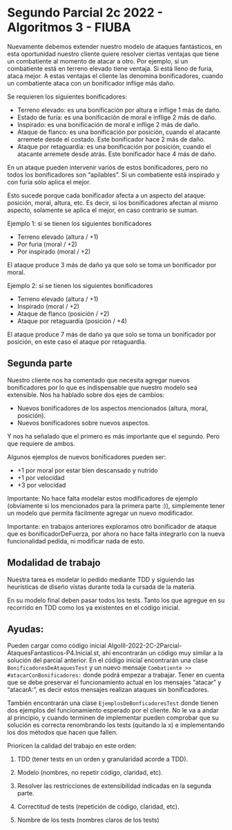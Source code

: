 ﻿# Segundo Parcial 2c 2022 - Algoritmos 3 - FIUBA

Nuevamente debemos extender nuestro modelo de ataques fantásticos, en esta oportunidad nuestro cliente quiere resolver ciertas ventajas que tiene un combatiente al momento de atacar a otro. Por ejemplo, si un combatiente está en terreno elevado tiene ventaja. Si está lleno de furia, ataca mejor. A estas ventajas el cliente las denomina bonificadores, cuando un combatiente ataca con un bonificador inflige más daño.

Se requieren los siguientes bonificadores:

- Terreno elevado: es una  bonificación por altura e inflige 1 más de daño.
- Estado de furia: es una bonificación de moral e inflige 2 más de daño.
- Inspirado: es una bonificación de moral e inflige 2 más de daño.
- Ataque de flanco: es una bonificación por posición, cuando el atacante arremete desde el costado. Este bonificador hace 2 más de daño.
- Ataque por retaguardia: es una bonificación por posición, cuando el atacante arremete desde atrás. Este bonificador hace 4 más de daño.

En un ataque pueden intervenir varios de estos bonificadores, pero no todos los bonificadores son “apilables”. Si un combatiente está inspirado y con furia sólo aplica el mejor.

Esto sucede porque cada bonificador afecta a un aspecto del ataque: posición, moral, altura, etc. Es decir, si los bonificadores afectan al mismo aspecto, solamente se aplica el mejor, en caso contrario se suman.

Ejemplo 1: si se tienen los siguientes bonificadores

- Terreno elevado (altura / +1)
- Por furia (moral / +2)
- Por inspirado (moral / +2)

El ataque produce 3 más de daño ya que solo se toma un bonificador por moral.

Ejemplo 2: si se tienen los siguientes bonificadores

- Terreno elevado (altura / +1)
- Inspirado (moral / +2)
- Ataque de flanco (posición / +2)
- Ataque por retaguardia (posición / +4)

El ataque produce 7 más de daño ya que solo se toma un bonificador por posición, en este caso el ataque por retaguardia.

## Segunda parte

Nuestro cliente nos ha comentado que necesita agregar nuevos bonificadores por lo que es indispensable que nuestro modelo sea extensible. Nos ha hablado sobre dos ejes de cambios:

- Nuevos bonificadores de los aspectos mencionados (altura, moral, posición).
- Nuevos bonificadores sobre nuevos aspectos.

Y nos ha señalado que el primero es más importante que el segundo. Pero que requiere de ambos.

Algunos ejemplos de nuevos bonificadores pueden ser:

- +1 por moral por estar bien descansado y nutrido
- +1 por velocidad
- +3 por velocidad

Importante: No hace falta modelar estos modificadores de ejemplo (obviamente si los mencionados para la primera parte :)), simplemente tener un modelo que permita fácilmente agregar un nuevo modificador.

Importante: en trabajos anteriores exploramos otro bonificador de ataque que es bonificadorDeFuerza, por ahora no hace falta integrarlo con la nueva funcionalidad pedida, ni modificar nada de esto.

## Modalidad de trabajo

Nuestra tarea es modelar lo pedido mediante TDD y siguiendo las heurísticas de diseño vistas durante toda la cursada de la materia.

En su modelo final deben pasar todos los tests. Tanto los que agregue en su recorrido en TDD como los ya existentes en el código inicial.

## Ayudas:

Pueden cargar como código inicial AlgoIII-2022-2C-2Parcial-AtaquesFantasticos-P4.Inicial.st, ahí encontrarán un código muy similar a la solución del parcial anterior. En el código inicial encontrarán una clase `BonificadoresDeAtaquesTest` y un nuevo mensaje `Combatiente >> #atacarConBonificadores:` donde podrá empezar a trabajar. Tener en cuenta que se debe preservar el funcionamiento actual en los mensajes “atacar” y “atacarA:”, es decir estos mensajes realizan ataques sin bonificadores.

También encontrarán una clase `EjemplosDeBonficadoresTest` donde tienen dos ejemplos del funcionamiento esperado por el cliente. No le va a andar al principio, y cuando terminen de implementar pueden comprobar que su solución es correcta renombrando los tests (quitando la x) e implementando los dos métodos que hacen que fallen.

Prioricen la calidad del trabajo en este orden:

1. TDD (tener tests en un orden y granularidad acorde a TDD).

2. Modelo (nombres, no repetir código, claridad, etc).

3. Resolver las restricciones de extensibilidad indicadas en la segunda parte.

4. Correctitud de tests (repetición de código, claridad, etc).

5. Nombre de los tests (nombres claros de los tests)
